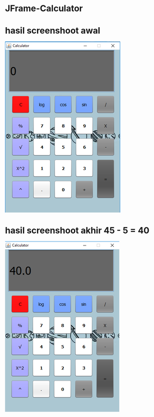 # JFrame-Calculator
# hasil screenshoot awal
![alt text](https://github.com/balyun/JFrame-Calculator/blob/master/kalkulator%20awal.png?raw=true)
# hasil screenshoot akhir 45 - 5 = 40
![alt text](https://github.com/balyun/JFrame-Calculator/blob/master/kalkulator%20akhir.png?raw=true)

